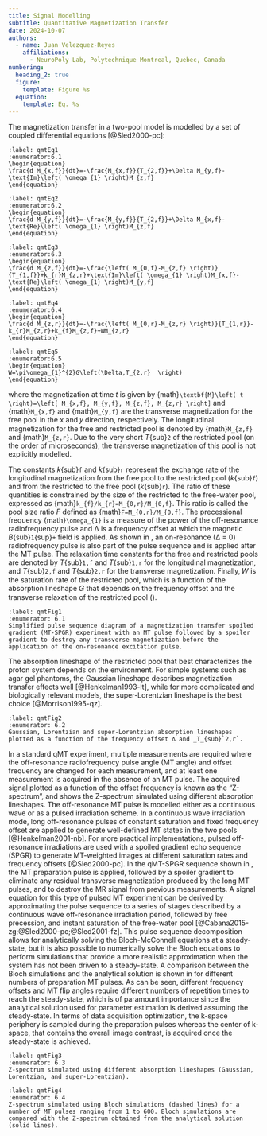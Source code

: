 ```yaml
---
title: Signal Modelling
subtitle: Quantitative Magnetization Transfer
date: 2024-10-07
authors:
  - name: Juan Velezquez-Reyes
    affiliations:
      - NeuroPoly Lab, Polytechnique Montreal, Quebec, Canada
numbering:
  heading_2: true
  figure:
    template: Figure %s
  equation:
    template: Eq. %s
---
```


The magnetization transfer in a two-pool model is modelled by a set of coupled differential equations [@Sled2000-pc]:

```{math}
:label: qmtEq1
:enumerator:6.1
\begin{equation}
\frac{d M_{x,f}}{dt}=-\frac{M_{x,f}}{T_{2,f}}+\Delta M_{y,f}-\text{Im}\left( \omega_{1} \right)M_{z,f}
\end{equation}
```

```{math}
:label: qmtEq2
:enumerator:6.2
\begin{equation}
\frac{d M_{y,f}}{dt}=-\frac{M_{y,f}}{T_{2,f}}+\Delta M_{x,f}-\text{Re}\left( \omega_{1} \right)M_{z,f}
\end{equation}
```

```{math}
:label: qmtEq3
:enumerator:6.3
\begin{equation}
\frac{d M_{z,f}}{dt}=-\frac{\left( M_{0,f}-M_{z,f} \right)}{T_{1,f}}+k_{r}M_{z,r}+\text{Im}\left( \omega_{1} \right)M_{x,f}-\text{Re}\left( \omega_{1} \right)M_{y,f}
\end{equation}
```

```{math}
:label: qmtEq4
:enumerator:6.4
\begin{equation}
\frac{d M_{z,r}}{dt}=-\frac{\left( M_{0,r}-M_{z,r} \right)}{T_{1,r}}-k_{r}M_{z,r}+k_{f}M_{z,f}+WM_{z,r}
\end{equation}
```

```{math}
:label: qmtEq5
:enumerator:6.5
\begin{equation}
W=\pi\omega_{1}^{2}G\left(\Delta,T_{2,r}  \right)
\end{equation}
```

where the magnetization at time _t_ is given by {math}`\textbf{M}\left( t \right)=\left[ M_{x,f}, M_{y,f}, M_{z,f}, M_{z,r} \right]` and {math}`M_{x,f}` and {math}`M_{y,f}` are the transverse magnetization for the free pool in the x and 𝑦 direction, respectively. The longitudinal magnetization for the free and restricted pool is denoted by {math}`M_{z,f}` and {math}`M_{z,r}`. Due to the very short _T_{sub}`2` of the restricted pool (on the order of microseconds), the transverse magnetization of this pool is not explicitly modelled.

The constants _k_{sub}`f` and _k_{sub}`r` represent the exchange rate of the longitudinal magnetization from the free pool to the restricted pool (_k_{sub}`f`) and from the restricted to the free pool (_k_{sub}`r`). The ratio of these quantities is constrained by the size of the restricted to the free-water pool, expressed as {math}`k_{f}/k_{r}=M_{0,r}/M_{0,f}`. This ratio is called the pool size ratio _F_ defined as {math}`F=M_{0,r}/M_{0,f}`. The precessional frequency {math}`\omega_{1}` is a measure of the power of the off-resonance radiofrequency pulse and ∆ is a frequency offset at which the magnetic _B_{sub}`1`{sup}`+` field is applied. As shown in [](#qmtFig1), an on-resonance (∆ = 0) radiofrequency pulse is also part of the pulse sequence and is applied after the MT pulse. The relaxation time constants for the free and restricted pools are denoted by _T_{sub}`1,f` and _T_{sub}`1,r` for the longitudinal magnetization, and _T_{sub}`2,f` and _T_{sub}`2,r` for the transverse magnetization. Finally,  𝑊 is the saturation rate of the restricted pool, which is a function of the absorption lineshape  𝐺 that depends on the frequency offset and the transverse relaxation of the restricted pool ([](#qmtFig2)).

```{figure} img/mtspgr_pulsesequence.png
:label: qmtFig1
:enumerator: 6.1
Simplified pulse sequence diagram of a magnetization transfer spoiled gradient (MT-SPGR) experiment with an MT pulse followed by a spoiler gradient to destroy any transverse magnetization before the application of the on-resonance excitation pulse.
```

The absorption lineshape of the restricted pool that best characterizes the proton system depends on the environment. For simple systems such as agar gel phantoms, the Gaussian lineshape describes magnetization transfer effects well [@Henkelman1993-lt], while for more complicated and biologically relevant models, the super-Lorentzian lineshape is the best choice [@Morrison1995-qz].

```{figure} #qmtFig1jn
:label: qmtFig2
:enumerator: 6.2
Gaussian, Lorentzian and super-Lorentzian absorption lineshapes plotted as a function of the frequency offset ∆ and _T_{sub}`2,r`.
```

In a standard qMT experiment, multiple measurements are required where the off-resonance radiofrequency pulse angle (MT angle) and offset frequency are changed for each measurement, and at least one measurement is acquired in the absence of an MT pulse. The acquired signal plotted as a function of the offset frequency is known as the “Z-spectrum”, and [](#qmtFig3) shows the Z-spectrum simulated using different absorption lineshapes. The off-resonance MT pulse is modelled either as a continuous wave or as a pulsed irradiation scheme. In a continuous wave irradiation mode, long off-resonance pulses of constant saturation and fixed frequency offset are applied to generate well-defined MT states in the two pools [@Henkelman2001-nb]. For more practical implementations, pulsed off-resonance irradiations are used with a spoiled gradient echo sequence (SPGR) to generate MT-weighted images at different saturation rates and frequency offsets [@Sled2000-pc]. In the qMT-SPGR sequence shown in [](#qmtFig1), the MT preparation pulse is applied, followed by a spoiler gradient to eliminate any residual transverse magnetization produced by the long MT pulses, and to destroy the MR signal from previous measurements. A signal equation for this type of pulsed MT experiment can be derived by approximating the pulse sequence to a series of stages described by a continuous wave off-resonance irradiation period, followed by free precession, and instant saturation of the free-water pool [@Cabana2015-zg;@Sled2000-pc;@Sled2001-fz]. This pulse sequence decomposition allows for analytically solving the Bloch-McConnell equations at a steady-state, but it is also possible to numerically solve the Bloch equations to perform simulations that provide a more realistic approximation when the system has not been driven to a steady-state. A comparison between the Bloch simulations and the analytical solution is shown in [](#qmtFig4) for different numbers of preparation MT pulses. As can be seen, different frequency offsets and MT flip angles require different numbers of repetition times to reach the steady-state, which is of paramount importance since the analytical solution used for parameter estimation is derived assuming the steady-state. In terms of data acquisition optimization, the k-space periphery is sampled during the preparation pulses whereas the center of k-space, that contains the overall image contrast, is acquired once the steady-state is achieved.

```{figure} #qmtFig2jn
:label: qmtFig3
:enumerator: 6.3
Z-spectrum simulated using different absorption lineshapes (Gaussian, Lorentzian, and super-Lorentzian).
```

```{figure} #qmtFig3jn
:label: qmtFig4
:enumerator: 6.4
Z-spectrum simulated using Bloch simulations (dashed lines) for a number of MT pulses ranging from 1 to 600. Bloch simulations are compared with the Z-spectrum obtained from the analytical solution (solid lines).
```
